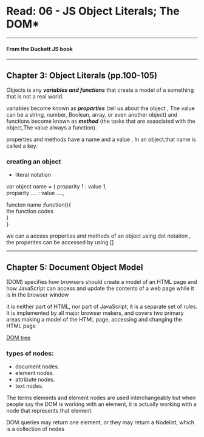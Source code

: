 # **Read: 06 - JS Object Literals; The DOM***
- - - 
#### From the Duckett JS book
- - -
## Chapter 3: Object Literals (pp.100-105)

Objects is any ***variables and functions*** that create a model of a something that is not a real world. 
  
variables become known as ***proparties*** (tell us about the object , The value can be a string, number, Boolean, array, or even another object) and functions become known as ***method*** (the tasks that are associated with the object,The value always a function).    

properties and methods have a name and a value , In an object,that name is called a key.   

### creating an object  

* literal notation

var object  name = {
  proparity 1 : value 1,   
  proparity .... : value ....,   
    
  functon name :function(){   
    the function codes    
   }   
}    
    
we can a access properties and methods of an object using dot notation  , the properites can be accessed by using []    
- - - 
## Chapter 5: Document Object Model

(DOM) specifies how browsers should create a model of an HTML page and how JavaScript can access and update the contents of a web page while it is in the browser window

it is neither part of HTML, nor part of JavaScript; it is a separate set of rules.
It is implemented by all major browser makers, and covers two primary areas:making a model of the HTML page, accessing and changing the HTML page 

[DOM tree ](tree.JPG)

### types of nodes:   
* document nodes.
* element nodes.
* attribute nodes.
* text nodes.

The terms elements and element nodes are used interchangeably but when people say the DOM is working with an element, it is actually working with a node that represents that element.      

DOM queries may return one element, or they may return a Nodelist, which is a collection of nodes   

